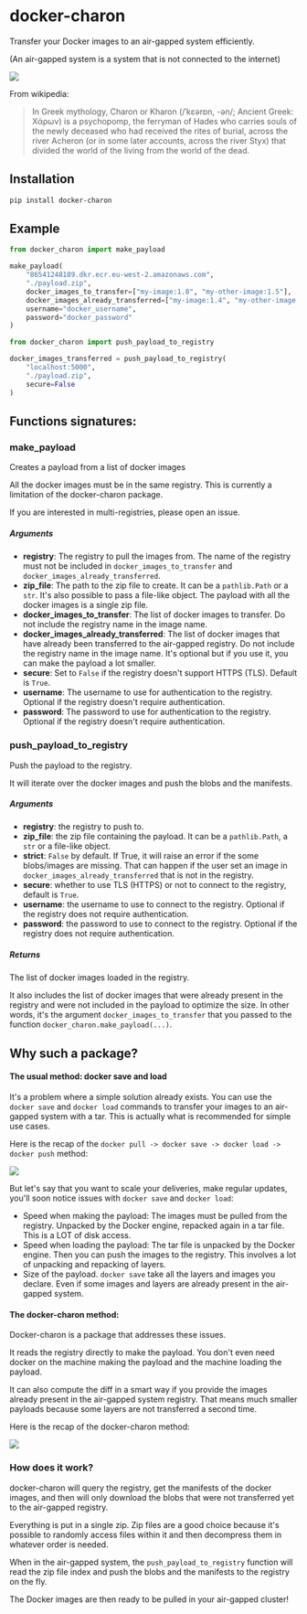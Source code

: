 # docker-charon

Transfer your Docker images to an air-gapped system efficiently.

(An air-gapped system is a system that is not connected to the internet)

![](./images/logo.jpg)


From wikipedia:

> In Greek mythology, Charon or Kharon (/ˈkɛərɒn, -ən/; Ancient Greek: Χάρων) is a 
> psychopomp, the ferryman of Hades who carries souls of the newly deceased 
> who had received the rites of burial, across the river Acheron 
> (or in some later accounts, across the river Styx) that 
> divided the world of the living from the world of the dead.

## Installation
```bash
pip install docker-charon
```

## Example

```python
from docker_charon import make_payload

make_payload(
    "86541248189.dkr.ecr.eu-west-2.amazonaws.com",
    "./payload.zip",
    docker_images_to_transfer=["my-image:1.8", "my-other-image:1.5"],
    docker_images_already_transferred=["my-image:1.4", "my-other-image:1.3"],
    username="docker_username",
    password="docker_password"
)
```

```python
from docker_charon import push_payload_to_registry

docker_images_transferred = push_payload_to_registry(
    "localhost:5000",
    "./payload.zip",
    secure=False
)
```

## Functions signatures:

### make_payload

Creates a payload from a list of docker images

All the docker images must be in the same registry.
This is currently a limitation of the docker-charon package.

If you are interested in multi-registries, please open an issue.

##### Arguments

- **registry**: The registry to pull the images from. The name of the registry
    must not be included in `docker_images_to_transfer` and
    `docker_images_already_transferred`.
- **zip_file**: The path to the zip file to create. It can be a `pathlib.Path` or
    a `str`. It's also possible to pass a file-like object. The payload with
    all the docker images is a single zip file.
- **docker_images_to_transfer**: The list of docker images to transfer. Do not include
    the registry name in the image name.
- **docker_images_already_transferred**: The list of docker images that have already
    been transferred to the air-gapped registry. Do not include the registry
    name in the image name. It's optional but if you use it, you can make the 
    payload a lot smaller.
- **secure**: Set to `False` if the registry doesn't support HTTPS (TLS). Default
    is `True`.
- **username**: The username to use for authentication to the registry. Optional if
    the registry doesn't require authentication.
- **password**: The password to use for authentication to the registry. Optional if
    the registry doesn't require authentication.


### push_payload_to_registry

Push the payload to the registry.

It will iterate over the docker images and push the blobs and the manifests.

##### Arguments

- **registry**: the registry to push to.
- **zip_file**: the zip file containing the payload. It can be a `pathlib.Path`, a `str`
    or a file-like object.
- **strict**: `False` by default. If True, it will raise an error if the 
     some blobs/images are missing.
     That can happen if the user set an image in `docker_images_already_transferred`
     that is not in the registry.
- **secure**: whether to use TLS (HTTPS) or not to connect to the registry,
    default is `True`.
- **username**: the username to use to connect to the registry. Optional
    if the registry does not require authentication.
- **password**: the password to use to connect to the registry. Optional
    if the registry does not require authentication.

##### Returns

The list of docker images loaded in the registry.

It also includes the list of docker images that were already present
in the registry and were not included in the payload to optimize the size.
In other words, it's the argument `docker_images_to_transfer` that you passed
to the function `docker_charon.make_payload(...)`.


## Why such a package?

#### The usual method: docker save and load

It's a problem where a simple solution already exists. 
You can use the `docker save` and `docker load` commands to transfer your images to an air-gapped system with a tar.
This is actually what is recommended for simple use cases.

Here is the recap of the `docker pull -> docker save -> docker load -> docker push` method:

![](./images/with_docker_save_load.png)


But let's say that you want to scale your deliveries, make regular updates, you'll soon 
notice issues with `docker save` and `docker load`:
* Speed when making the payload: The images must be pulled from the registry. Unpacked by the Docker engine, repacked again in a tar file. This is a LOT of disk access.
* Speed when loading the payload: The tar file is unpacked by the Docker engine. Then you can push the images to the registry. This involves a lot of unpacking and repacking of layers.
* Size of the payload. `docker save` take all the layers and images you declare. 
    Even if some images and layers are already present in the air-gapped system.

#### The docker-charon method:

Docker-charon is a package that addresses these issues. 

It reads the registry directly to make the payload.
You don't even need docker on the machine making the payload and the machine loading the payload.

It can also compute the diff in a smart way if you provide the images already present in the 
air-gapped system registry. That means much smaller payloads because some layers are not 
transferred a second time.

Here is the recap of the docker-charon method:

![](./images/with_docker_charon.png)


### How does it work?

docker-charon will query the registry, get the manifests of the docker images,
and then will only download the blobs that were not transferred yet to the 
air-gapped registry.

Everything is put in a single zip. Zip files are a good choice because it's 
possible to randomly access files within it and then decompress them in 
whatever order is needed.

When in the air-gapped system, the `push_payload_to_registry` function will
read the zip file index and push the blobs and the manifests to the registry on the fly.

The Docker images are then ready to be pulled in your air-gapped cluster!
